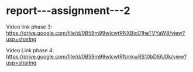 # report---assignment---2


Video link phase 3: https://drive.google.com/file/d/0B59m99wlcwtRNXBic01heTVYaW8/view?usp=sharing

Video Link phase 4: https://drive.google.com/file/d/0B59m99wlcwtRNmkwRS10bDl6U0k/view?usp=sharing
